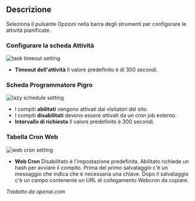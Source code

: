 <!-- Filename: Help5.x:Scheduled_Tasks:_Options / Display title:  Configurazione attività pianificate -->

## Descrizione

Seleziona il pulsante Opzioni nella barra degli strumenti per configurare le attività pianificate.

### Configurare la scheda Attività

![task timeout setting](../../../it/images/maintenance/scheduled-tasks-options-configure-tasks.png)

- **Timeout dell'attività** Il valore predefinito è di 300 secondi.

### Scheda Programmatore Pigro

![lazy schedule setting](../../../it/images/maintenance/scheduled-tasks-options-lazy-scheduler.png)

- I compiti **abilitati** vengono attivati dai visitatori del sito.
- I compiti **disabilitati** devono essere attivati da un cron job esterno.
- **Intervallo di richiesta** Il valore predefinito è 300 secondi.

### Tabella Cron Web

![web cron setting](../../../it/images/maintenance/scheduled-tasks-options-webcron.png)

- **Web Cron** Disabilitato è l'impostazione predefinita. Abilitato richiede un hash per avviare il compito. Prima del primo salvataggio c'è un messaggio che indica che è necessaria una chiave. Dopo il salvataggio c'è un campo contenente un URL di collegamento Webcron da copiare.

*Tradotto da openai.com*
